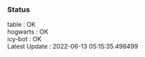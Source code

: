 ### Status


table : OK  
hogwarts : OK  
icy-bot : OK  
Latest Update : 2022-06-13 05:15:35.498499
